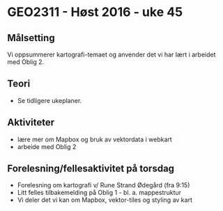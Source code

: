 # GEO2311 - Høst 2016 - uke 45


## Målsetting

Vi oppsummerer kartografi-temaet og anvender det vi har lært i arbeidet med Oblig 2.

## Teori

- Se tidligere ukeplaner.

## Aktiviteter

- lære mer om Mapbox og bruk av vektordata i webkart
- arbeide med Oblig 2

## Forelesning/fellesaktivitet på torsdag

- Forelesning om kartografi v/ Rune Strand Ødegård  (fra 9:15)
- Litt felles tilbakemelding på Oblig 1 - bl. a. mappestruktur
- Vi deler det vi kan om Mapbox, vektor-tiles og styling av kart


